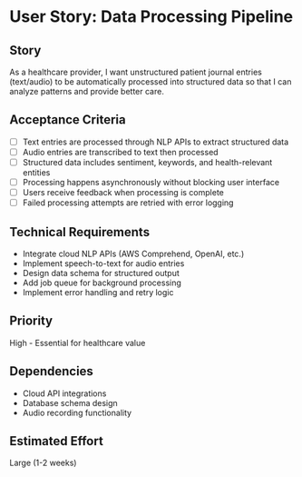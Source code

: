 # User Story: Data Processing Pipeline

## Story
As a healthcare provider, I want unstructured patient journal entries (text/audio) to be automatically processed into structured data so that I can analyze patterns and provide better care.

## Acceptance Criteria
- [ ] Text entries are processed through NLP APIs to extract structured data
- [ ] Audio entries are transcribed to text then processed
- [ ] Structured data includes sentiment, keywords, and health-relevant entities
- [ ] Processing happens asynchronously without blocking user interface
- [ ] Users receive feedback when processing is complete
- [ ] Failed processing attempts are retried with error logging

## Technical Requirements
- Integrate cloud NLP APIs (AWS Comprehend, OpenAI, etc.)
- Implement speech-to-text for audio entries
- Design data schema for structured output
- Add job queue for background processing
- Implement error handling and retry logic

## Priority
High - Essential for healthcare value

## Dependencies
- Cloud API integrations
- Database schema design
- Audio recording functionality

## Estimated Effort
Large (1-2 weeks)